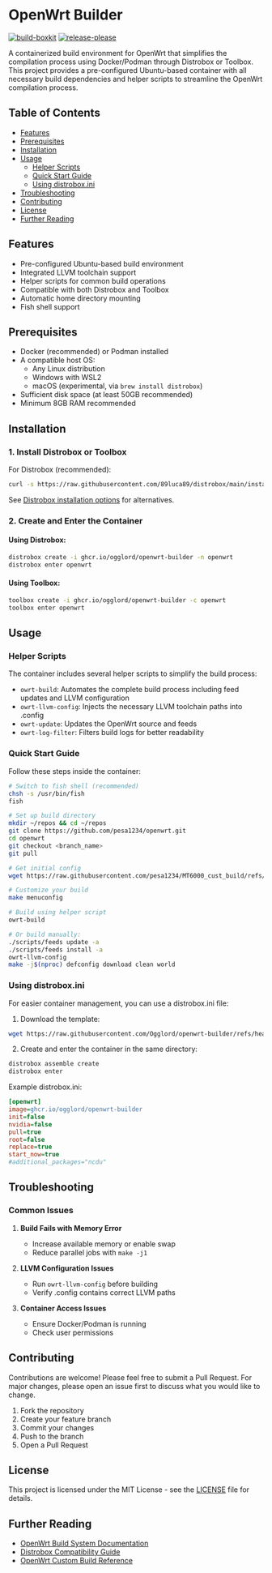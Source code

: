 # OpenWrt Builder

[![build-boxkit](https://github.com/Ogglord/openwrt-builder/actions/workflows/build-boxkit.yml/badge.svg)](https://github.com/Ogglord/openwrt-builder/actions/workflows/build-boxkit.yml)
[![release-please](https://github.com/Ogglord/openwrt-builder/actions/workflows/release-please.yml/badge.svg?event=push)](https://github.com/Ogglord/openwrt-builder/actions/workflows/release-please.yml)

A containerized build environment for OpenWrt that simplifies the compilation process using Docker/Podman through Distrobox or Toolbox. This project provides a pre-configured Ubuntu-based container with all necessary build dependencies and helper scripts to streamline the OpenWrt compilation process.

## Table of Contents
- [Features](#features)
- [Prerequisites](#prerequisites)
- [Installation](#installation)
- [Usage](#usage)
  - [Helper Scripts](#helper-scripts)
  - [Quick Start Guide](#quick-start-guide)
  - [Using distrobox.ini](#using-distroboxini)
- [Troubleshooting](#troubleshooting)
- [Contributing](#contributing)
- [License](#license)
- [Further Reading](#further-reading)

## Features
- Pre-configured Ubuntu-based build environment
- Integrated LLVM toolchain support
- Helper scripts for common build operations
- Compatible with both Distrobox and Toolbox
- Automatic home directory mounting
- Fish shell support

## Prerequisites
- Docker (recommended) or Podman installed
- A compatible host OS:
  - Any Linux distribution
  - Windows with WSL2
  - macOS (experimental, via `brew install distrobox`)
- Sufficient disk space (at least 50GB recommended)
- Minimum 8GB RAM recommended

## Installation

### 1. Install Distrobox or Toolbox

For Distrobox (recommended):
```bash
curl -s https://raw.githubusercontent.com/89luca89/distrobox/main/install | sudo sh
```
See [Distrobox installation options](https://github.com/89luca89/distrobox/?tab=readme-ov-file#installation) for alternatives.

### 2. Create and Enter the Container

#### Using Distrobox:
```bash
distrobox create -i ghcr.io/ogglord/openwrt-builder -n openwrt
distrobox enter openwrt
```

#### Using Toolbox:
```bash
toolbox create -i ghcr.io/ogglord/openwrt-builder -c openwrt
toolbox enter openwrt
```

## Usage

### Helper Scripts
The container includes several helper scripts to simplify the build process:

- `owrt-build`: Automates the complete build process including feed updates and LLVM configuration
- `owrt-llvm-config`: Injects the necessary LLVM toolchain paths into .config
- `owrt-update`: Updates the OpenWrt source and feeds
- `owrt-log-filter`: Filters build logs for better readability

### Quick Start Guide

Follow these steps inside the container:

```bash
# Switch to fish shell (recommended)
chsh -s /usr/bin/fish
fish

# Set up build directory
mkdir ~/repos && cd ~/repos
git clone https://github.com/pesa1234/openwrt.git
cd openwrt
git checkout <branch_name>
git pull

# Get initial config
wget https://raw.githubusercontent.com/pesa1234/MT6000_cust_build/refs/heads/main/config_file/.config

# Customize your build
make menuconfig

# Build using helper script
owrt-build

# Or build manually:
./scripts/feeds update -a
./scripts/feeds install -a
owrt-llvm-config
make -j$(nproc) defconfig download clean world
```

### Using distrobox.ini

For easier container management, you can use a distrobox.ini file:

1. Download the template:
```bash
wget https://raw.githubusercontent.com/Ogglord/openwrt-builder/refs/heads/main/distrobox.ini
```

2. Create and enter the container in the same directory:
```bash
distrobox assemble create
distrobox enter
```

Example distrobox.ini:
```ini
[openwrt]
image=ghcr.io/ogglord/openwrt-builder
init=false
nvidia=false
pull=true
root=false
replace=true
start_now=true
#additional_packages="ncdu"
```

## Troubleshooting

### Common Issues

1. **Build Fails with Memory Error**
   - Increase available memory or enable swap
   - Reduce parallel jobs with `make -j1`

2. **LLVM Configuration Issues**
   - Run `owrt-llvm-config` before building
   - Verify .config contains correct LLVM paths

3. **Container Access Issues**
   - Ensure Docker/Podman is running
   - Check user permissions

## Contributing

Contributions are welcome! Please feel free to submit a Pull Request. For major changes, please open an issue first to discuss what you would like to change.

1. Fork the repository
2. Create your feature branch
3. Commit your changes
4. Push to the branch
5. Open a Pull Request

## License

This project is licensed under the MIT License - see the [LICENSE](LICENSE) file for details.

## Further Reading

- [OpenWrt Build System Documentation](https://openwrt.org/docs/guide-developer/toolchain/use-buildsystem)
- [Distrobox Compatibility Guide](https://github.com/89luca89/distrobox/blob/main/docs/compatibility.md#host-distros)
- [OpenWrt Custom Build Reference](https://github.com/Fail-Safe/openwrt-pesa1234-build)
